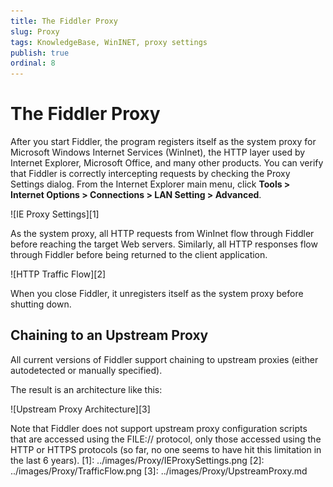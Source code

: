 ```yaml
---
title: The Fiddler Proxy
slug: Proxy
tags: KnowledgeBase, WinINET, proxy settings
publish: true
ordinal: 8
---
```


The Fiddler Proxy
=================

After you start Fiddler, the program registers itself as the system proxy for Microsoft Windows Internet Services (WinInet), the HTTP layer used by Internet Explorer, Microsoft Office, and many other products. You can verify that Fiddler is correctly intercepting requests by checking the Proxy Settings dialog. From the Internet Explorer main menu, click **Tools > Internet Options > Connections > LAN Setting > Advanced**.

![IE Proxy Settings][1]

As the system proxy, all HTTP requests from WinInet flow through Fiddler before reaching the target Web servers. Similarly, all HTTP responses flow through Fiddler before being returned to the client application.

![HTTP Traffic Flow][2]

When you close Fiddler, it unregisters itself as the system proxy before shutting down.

Chaining to an Upstream Proxy
-----------------------------

All current versions of Fiddler support chaining to upstream proxies (either autodetected or manually specified).

The result is an architecture like this: 

 ![Upstream Proxy Architecture][3]

Note that Fiddler does not support upstream proxy configuration scripts that are accessed using the FILE:// protocol, only those accessed using the HTTP or HTTPS protocols (so far, no one seems to have hit this limitation in the last 6 years).
[1]: ../images/Proxy/IEProxySettings.png
[2]: ../images/Proxy/TrafficFlow.png
[3]: ../images/Proxy/UpstreamProxy.md
